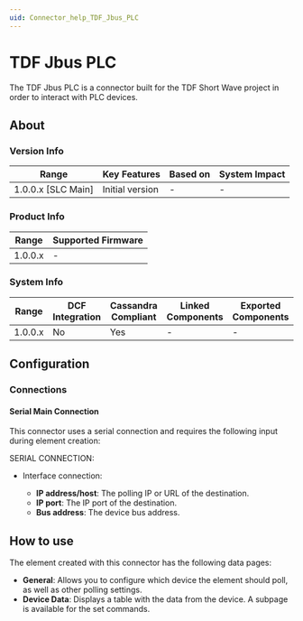```yaml
---
uid: Connector_help_TDF_Jbus_PLC
---
```


# TDF Jbus PLC

The TDF Jbus PLC is a connector built for the TDF Short Wave project in order to interact with PLC devices.

## About

### Version Info

| Range                | Key Features     | Based on     | System Impact     |
|----------------------|------------------|--------------|-------------------|
| 1.0.0.x \[SLC Main\] | Initial version  | \-           | \-                |

### Product Info

| Range     | Supported Firmware     |
|-----------|------------------------|
| 1.0.0.x   | \-                     |

### System Info

| Range     | DCF Integration     | Cassandra Compliant     | Linked Components     | Exported Components     |
|-----------|---------------------|-------------------------|-----------------------|-------------------------|
| 1.0.0.x   | No                  | Yes                     | \-                    | \-                      |

## Configuration

### Connections

#### Serial Main Connection

This connector uses a serial connection and requires the following input during element creation:

SERIAL CONNECTION:

- Interface connection:

  - **IP address/host**: The polling IP or URL of the destination.
  - **IP port**: The IP port of the destination.
  - **Bus address**: The device bus address.

## How to use

The element created with this connector has the following data pages:

- **General**: Allows you to configure which device the element should poll, as well as other polling settings.
- **Device Data**: Displays a table with the data from the device. A subpage is available for the set commands.
